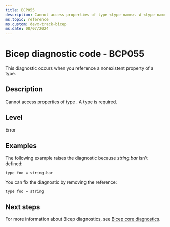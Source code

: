 ```yaml
---
title: BCP055
description: Cannot access properties of type <type-name>. A <type-name> type is required.
ms.topic: reference
ms.custom: devx-track-bicep
ms.date: 08/07/2024
---
```


# Bicep diagnostic code - BCP055

This diagnostic occurs when you reference a nonexistent property of a type.

## Description

Cannot access properties of type <type-name>. A <type-name> type is required.

## Level

Error

## Examples

The following example raises the diagnostic because _string.bar_ isn't defined:

```bicep
type foo = string.bar
```

You can fix the diagnostic by removing the reference:

```bicep
type foo = string
```

## Next steps

For more information about Bicep diagnostics, see [Bicep core diagnostics](../bicep-core-diagnostics.md).